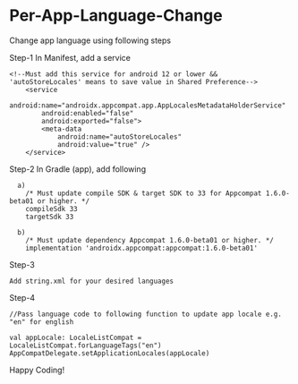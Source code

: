 # Per-App-Language-Change

Change app language using following steps

Step-1
    In Manifest, add a service

    <!--Must add this service for android 12 or lower && 'autoStoreLocales' means to save value in Shared Preference-->
        <service
            android:name="androidx.appcompat.app.AppLocalesMetadataHolderService"
            android:enabled="false"
            android:exported="false">
            <meta-data
                android:name="autoStoreLocales"
                android:value="true" />
        </service>
    
Step-2
    In Gradle (app), add following
    
      a)
        /* Must update compile SDK & target SDK to 33 for Appcompat 1.6.0-beta01 or higher. */
        compileSdk 33
        targetSdk 33
        
      b)
        /* Must update dependency Appcompat 1.6.0-beta01 or higher. */
        implementation 'androidx.appcompat:appcompat:1.6.0-beta01'
    
Step-3

    Add string.xml for your desired languages
    
Step-4

    //Pass language code to following function to update app locale e.g. "en" for english
      
    val appLocale: LocaleListCompat = LocaleListCompat.forLanguageTags("en")
    AppCompatDelegate.setApplicationLocales(appLocale)
    
Happy Coding!
